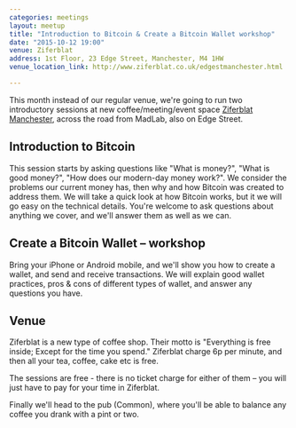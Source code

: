 ```yaml
---
categories: meetings
layout: meetup
title: "Introduction to Bitcoin & Create a Bitcoin Wallet workshop"
date: "2015-10-12 19:00"
venue: Ziferblat
address: 1st Floor, 23 Edge Street, Manchester, M4 1HW
venue_location_link: http://www.ziferblat.co.uk/edgestmanchester.html

---
```


This month instead of our regular venue, we're going to run two introductory sessions at new coffee/meeting/event space [Ziferblat Manchester][ziferblat-mcr], across the road from MadLab, also on Edge Street.

## Introduction to Bitcoin

This session starts by asking questions like "What is money?", "What is good money?", "How does our modern-day money work?". We consider the problems our current money has, then why and how Bitcoin was created to address them. We will take a quick look at how Bitcoin works, but it we will go easy on the technical details. You're welcome to ask questions about anything we cover, and we'll answer them as well as we can.

## Create a Bitcoin Wallet – workshop

Bring your iPhone or Android mobile, and we'll show you how to create a wallet, and send and receive transactions. We will explain good wallet practices, pros & cons of different types of wallet, and answer any questions you have.

## Venue

Ziferblat is a new type of coffee shop. Their motto is "Everything is free inside; Except for the time you spend." Ziferblat charge 6p per minute, and then all your tea, coffee, cake etc is free.

The sessions are free - there is no ticket charge for either of them – you will just have to pay for your time in Ziferblat.

Finally we'll head to the pub (Common), where you'll be able to balance any coffee you drank with a pint or two.

[ziferblat-mcr]: http://www.ziferblat.co.uk/edgestmanchester.html